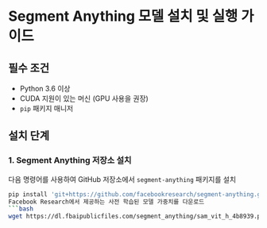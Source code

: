 # Segment Anything 모델 설치 및 실행 가이드



## 필수 조건

- Python 3.6 이상
- CUDA 지원이 있는 머신 (GPU 사용을 권장)
- `pip` 패키지 매니저

## 설치 단계

### 1. Segment Anything 저장소 설치

다음 명령어를 사용하여 GitHub 저장소에서 `segment-anything` 패키지를 설치

```bash
pip install 'git+https://github.com/facebookresearch/segment-anything.git'
Facebook Research에서 제공하는 사전 학습된 모델 가중치를 다운로드
```bash
wget https://dl.fbaipublicfiles.com/segment_anything/sam_vit_h_4b8939.pth
